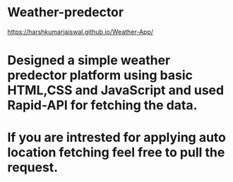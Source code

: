 # Weather-predector
 https://harshkumarjaiswal.github.io/Weather-App/
#  Designed a simple  weather predector platform using basic  HTML,CSS and JavaScript and used Rapid-API for fetching the data.
# If you are intrested for applying auto location fetching feel free to pull the request.





